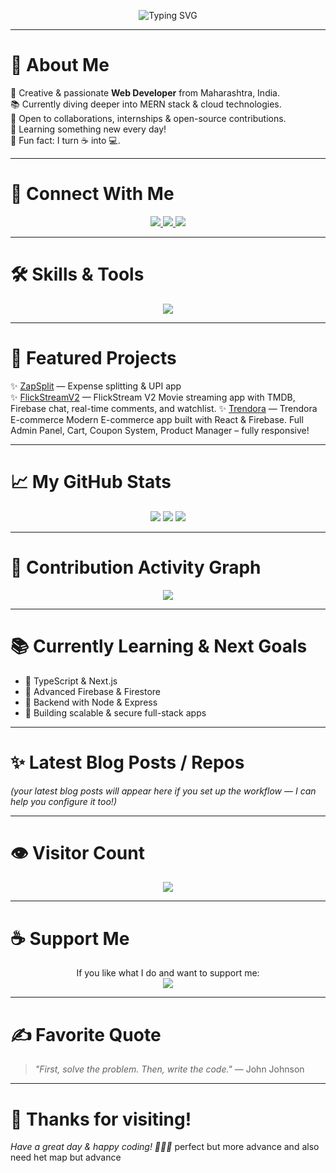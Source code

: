 <!-- ✨ Hi, I'm Altamash Sheikh ✨ -->
<p align="center">
  <img src="https://readme-typing-svg.herokuapp.com?font=Fira+Code&duration=3000&pause=1000&color=00FFFF&center=true&vCenter=true&multiline=true&width=700&height=80&lines=✨+Hi%2C+I'm+Altamash+Sheikh+✨;💻+Web+Developer+%7C+Open+Source+Enthusiast+%7C+Lifelong+Learner;🚀+Creating+cool+things+with+code" alt="Typing SVG" />
</p>

---

# 🌟 About Me  
🎨 Creative & passionate **Web Developer** from Maharashtra, India.  
📚 Currently diving deeper into MERN stack & cloud technologies.  
🤝 Open to collaborations, internships & open-source contributions.  
🌱 Learning something new every day!  
💬 Fun fact: I turn ☕ into 💻.

---

# 🔗 Connect With Me  
<p align="center">
<a href="https://linkedin.com/in/altamash-sheikh-1ba6a72aa">
  <img src="https://img.shields.io/badge/LinkedIn-0077B5?style=for-the-badge&logo=linkedin&logoColor=white"/>
</a>
<a href="https://skaltamashportfolio.netlify.app/">
  <img src="https://img.shields.io/badge/Portfolio-00C7B7?style=for-the-badge&logo=netlify&logoColor=white"/>
</a>
<a href="https://twitter.com/@AltmashThe6081">
  <img src="htt
    ps://img.shields.io/badge/Twitter-1DA1F2?style=for-the-badge&logo=twitter&logoColor=white"/>
</a>

</p>

---

# 🛠️ Skills & Tools
<p align="center">
<img src="https://skillicons.dev/icons?i=html,css,js,react,nodejs,firebase,mongodb,git,github,tailwind,vscode,vercel" />
</p>

---

# 🌟 Featured Projects
✨ [ZapSplit](https://github.com/SkAltmash/ZapSplit) — Expense splitting & UPI app  
✨ [FlickStreamV2](https://flickstreamvtwo.netlify.app/) — FlickStream V2  Movie streaming app with TMDB, Firebase chat, real-time comments, and watchlist.
✨ [Trendora](https://astrendora.netlify.app/) — Trendora E-commerce Modern E-commerce app built with React & Firebase. Full Admin Panel, Cart, Coupon System, Product Manager – fully responsive!



---

# 📈 My GitHub Stats
<p align="center">
<img src="https://github-readme-stats.vercel.app/api?username=SkAltmash&show_icons=true&theme=radical&hide_border=true" />
<img src="https://streak-stats.demolab.com?user=SkAltmash&theme=radical&hide_border=true" />
<img src="https://github-readme-stats.vercel.app/api/top-langs/?username=SkAltmash&layout=compact&theme=radical&hide_border=true" />
</p>

---

# 🌌 Contribution Activity Graph
<p align="center">
<img src="https://github-readme-activity-graph.vercel.app/graph?username=SkAltmash&theme=react-dark" />
</p>

---

# 📚 Currently Learning & Next Goals
- 🔷 TypeScript & Next.js
- 🔷 Advanced Firebase & Firestore
- 🔷 Backend with Node & Express
- 🔷 Building scalable & secure full-stack apps

---

# ✨ Latest Blog Posts / Repos
<!-- BLOG-POST-LIST:START -->
*(your latest blog posts will appear here if you set up the workflow — I can help you configure it too!)*
<!-- BLOG-POST-LIST:END -->

---

# 👁️ Visitor Count
<p align="center">
  <img src="https://komarev.com/ghpvc/?username=SkAltmash&style=for-the-badge&color=brightgreen" />
</p>

---

# ☕ Support Me
<p align="center">
If you like what I do and want to support me:
<br>
<a href="https://www.buymeacoffee.com/YOUR-BUYMEACOFFEE-LINK">
  <img src="https://img.shields.io/badge/☕-Buy%20Me%20a%20Coffee-FFDD00?style=for-the-badge&logo=buy-me-a-coffee&logoColor=black"/>
</a>
</p>

---

# ✍️ Favorite Quote
> *"First, solve the problem. Then, write the code."* — John Johnson

---

# 🚀 Thanks for visiting!
*Have a great day & happy coding! 👨‍💻✨* perfect but more advance and also need het map but advance 
